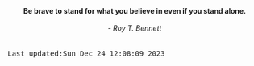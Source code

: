 
<div align="center"><b><span>Be brave to stand for what you believe in even if you stand alone.</span></b><br><br><i> - Roy T. Bennett</i></div>
<br><br><kbd>Last updated:Sun Dec 24 12:08:09 2023</kbd>